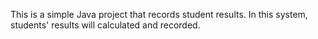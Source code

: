 This is a simple Java project that records student results. In this system, students' results will calculated and recorded.
